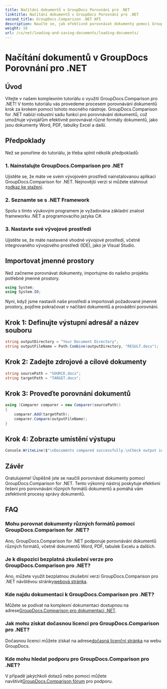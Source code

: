 ```yaml
---
title: Načítání dokumentů v GroupDocs Porovnání pro .NET
linktitle: Načítání dokumentů v GroupDocs Porovnání pro .NET
second_title: GroupDocs.Comparison .NET API
description: Naučte se, jak efektivně porovnávat dokumenty pomocí GroupDocs.Comparison for .NET. Zefektivněte své procesy správy dokumentů.
weight: 10
url: /cs/net/loading-and-saving-documents/loading-documents/
---
```


# Načítání dokumentů v GroupDocs Porovnání pro .NET

## Úvod
Vítejte v našem komplexním tutoriálu o využití GroupDocs.Comparison pro .NET! V tomto tutoriálu vás provedeme procesem porovnávání dokumentů krok za krokem pomocí tohoto mocného nástroje. GroupDocs.Comparison for .NET nabízí robustní sadu funkcí pro porovnávání dokumentů, což umožňuje vývojářům efektivně porovnávat různé formáty dokumentů, jako jsou dokumenty Word, PDF, tabulky Excel a další.
## Předpoklady
Než se ponoříme do tutoriálu, je třeba splnit několik předpokladů:
### 1. Nainstalujte GroupDocs.Comparison pro .NET
 Ujistěte se, že máte ve svém vývojovém prostředí nainstalovanou aplikaci GroupDocs.Comparison for .NET. Nejnovější verzi si můžete stáhnout z[odkaz ke stažení](https://releases.groupdocs.com/comparison/net/).
### 2. Seznamte se s .NET Framework
Spolu s tímto výukovým programem je vyžadována základní znalost frameworku .NET a programovacího jazyka C#.
### 3. Nastavte své vývojové prostředí
Ujistěte se, že máte nastavené vhodné vývojové prostředí, včetně integrovaného vývojového prostředí (IDE), jako je Visual Studio.

## Importovat jmenné prostory
Než začneme porovnávat dokumenty, importujme do našeho projektu potřebné jmenné prostory.

```csharp
using System;
using System.IO;
```

Nyní, když jsme nastavili naše prostředí a importovali požadované jmenné prostory, pojďme pokračovat v načítání dokumentů a provádění porovnání.
## Krok 1: Definujte výstupní adresář a název souboru
```csharp
string outputDirectory = "Your Document Directory";
string outputFileName = Path.Combine(outputDirectory, "RESULT.docx");
```
## Krok 2: Zadejte zdrojové a cílové dokumenty
```csharp
string sourcePath = "SOURCE.docx";
string targetPath = "TARGET.docx";
```
## Krok 3: Proveďte porovnání dokumentů
```csharp
using (Comparer comparer = new Comparer(sourcePath))
{
    comparer.Add(targetPath);
    comparer.Compare(outputFileName);
}
```
## Krok 4: Zobrazte umístění výstupu
```csharp
Console.WriteLine($"\nDocuments compared successfully.\nCheck output in {outputDirectory}.");
```

## Závěr
Gratulujeme! Úspěšně jste se naučili porovnávat dokumenty pomocí GroupDocs.Comparison for .NET. Tento výkonný nástroj poskytuje efektivní řešení pro porovnávání různých formátů dokumentů a pomáhá vám zefektivnit procesy správy dokumentů.
## FAQ
### Mohu porovnat dokumenty různých formátů pomocí GroupDocs.Comparison for .NET?
Ano, GroupDocs.Comparison for .NET podporuje porovnávání dokumentů různých formátů, včetně dokumentů Word, PDF, tabulek Excelu a dalších.
### Je k dispozici bezplatná zkušební verze pro GroupDocs.Comparison pro .NET?
 Ano, můžete využít bezplatnou zkušební verzi GroupDocs.Comparison pro .NET návštěvou stránky[webová stránka](https://releases.groupdocs.com/).
### Kde najdu dokumentaci k GroupDocs.Comparison pro .NET?
 Můžete se podívat na komplexní dokumentaci dostupnou na adrese[GroupDocs.Comparison pro dokumentaci .NET](https://tutorials.groupdocs.com/comparison/net/).
### Jak mohu získat dočasnou licenci pro GroupDocs.Comparison pro .NET?
 Dočasnou licenci můžete získat na adrese[dočasná licenční stránka](https://purchase.groupdocs.com/temporary-license/) na webu GroupDocs.
### Kde mohu hledat podporu pro GroupDocs.Comparison pro .NET?
 V případě jakýchkoli dotazů nebo pomoci můžete navštívit[GroupDocs.Comparison fórum](https://forum.groupdocs.com/c/comparison/12) pro podporu.